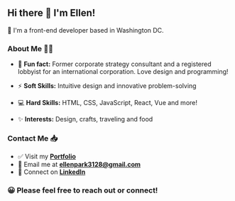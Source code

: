 ## Hi there 👋 I'm Ellen!

📍 I'm a front-end developer based in Washington DC.


### About Me 👩‍🚀

- 🔖 **Fun fact:** Former corporate strategy consultant and a registered lobbyist for an international corporation. Love design and programming! 

- ⚡ **Soft Skills:** Intuitive design and innovative problem-solving

- 💻 **Hard Skills:** HTML, CSS, JavaScript, React, Vue and more! 

- ✨ **Interests:** Design, crafts, traveling and food

### Contact Me 📥 

- ✅ Visit my **[Portfolio](https://ellenpark-portfolio.netlify.app/)**
- 📧 Email me at **[ellenpark3128@gmail.com](mailto:ellenpark3128@gmail.com)**
- 🔗 Connect on **[LinkedIn](https://www.linkedin.com/in/hyunellenpark1)**

### 😀 Please feel free to reach out or connect!
